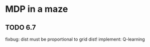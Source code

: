 # MDP in a maze

## TODO 6.7
fixbug: dist must be proportional to grid dist!
implement: Q-learning

